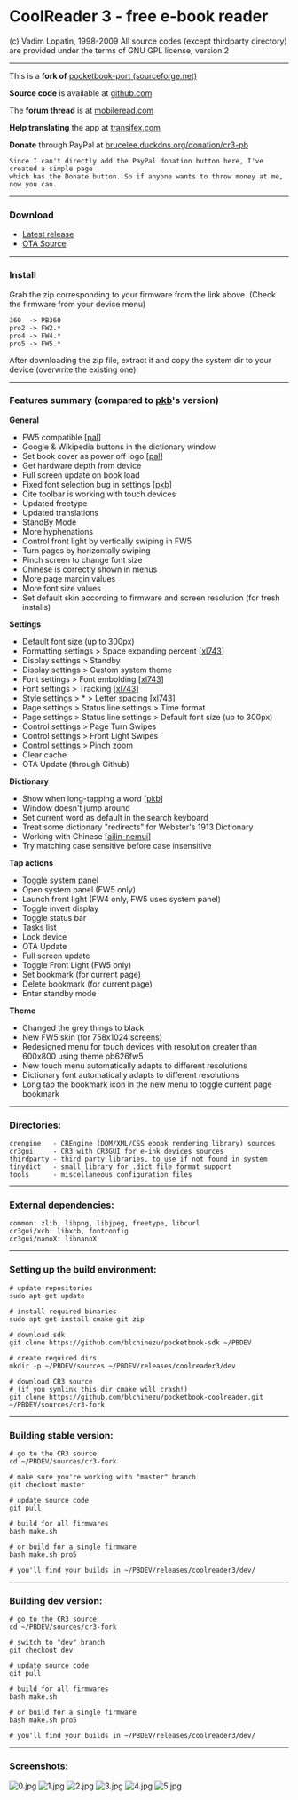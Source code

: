 # CoolReader 3 - free e-book reader
(c) Vadim Lopatin, 1998-2009
All source codes (except thirdparty directory) are provided under the terms of GNU GPL license, version 2

--------------------------------------------------------------------------------

This is a **fork of** [pocketbook-port (sourceforge.net)](https://sourceforge.net/p/crengine/crengine/ci/pocketbook-port/tree/)

**Source code** is available at [github.com](https://github.com/blchinezu/pocketbook-coolreader)

The **forum thread** is at [mobileread.com](http://www.mobileread.com/forums/showthread.php?t=256917)

**Help translating** the app at [transifex.com](https://www.transifex.com/projects/p/coolreader-pocketbook/)

**Donate** through PayPal at [brucelee.duckdns.org/donation/cr3-pb](http://brucelee.duckdns.org/donation/cr3-pb/)

    Since I can't directly add the PayPal donation button here, I've created a simple page
    which has the Donate button. So if anyone wants to throw money at me, now you can.

--------------------------------------------------------------------------------

### Download

 - [Latest release](https://github.com/blchinezu/pocketbook-coolreader/releases)
 - [OTA Source](https://github.com/blchinezu/pocketbook-coolreader/tree/master/builds)

--------------------------------------------------------------------------------

### Install

Grab the zip corresponding to your firmware from the link above. (Check the firmware from your device menu)

    360  -> PB360
    pro2 -> FW2.*
    pro4 -> FW4.*
    pro5 -> FW5.*

After downloading the zip file, extract it and copy the system dir to your device (overwrite the existing one)

--------------------------------------------------------------------------------

### Features summary (compared to [pkb](https://sourceforge.net/p/crengine/crengine/ci/pocketbook-port/tree/)'s version)

**General**

 - FW5 compatible [[pal](http://www.the-ebook.org/forum/profile.php?mode=viewprofile&u=45840&sid=43f0dd795517591f5bae7add0e609962)]
 - Google & Wikipedia buttons in the dictionary window
 - Set book cover as power off logo [[pal](http://www.the-ebook.org/forum/profile.php?mode=viewprofile&u=45840&sid=43f0dd795517591f5bae7add0e609962)]
 - Get hardware depth from device
 - Full screen update on book load
 - Fixed font selection bug in settings [[pkb](https://github.com/pkb)]
 - Cite toolbar is working with touch devices
 - Updated freetype
 - Updated translations
 - StandBy Mode
 - More hyphenations
 - Control front light by vertically swiping in FW5
 - Turn pages by horizontally swiping
 - Pinch screen to change font size
 - Chinese is correctly shown in menus
 - More page margin values
 - More font size values
 - Set default skin according to firmware and screen resolution (for fresh installs)

**Settings**

 - Default font size (up to 300px)
 - Formatting settings > Space expanding percent [[xl743](https://github.com/xl743)]
 - Display settings > Standby
 - Display settings > Custom system theme
 - Font settings > Font embolding [[xl743](https://github.com/xl743)]
 - Font settings > Tracking [[xl743](https://github.com/xl743)]
 - Style settings > * > Letter spacing [[xl743](https://github.com/xl743)]
 - Page settings > Status line settings > Time format
 - Page settings > Status line settings > Default font size (up to 300px)
 - Control settings > Page Turn Swipes
 - Control settings > Front Light Swipes
 - Control settings > Pinch zoom
 - Clear cache
 - OTA Update (through Github)

**Dictionary**

 - Show when long-tapping a word [[pkb](https://github.com/pkb)]
 - Window doesn't jump around
 - Set current word as default in the search keyboard
 - Treat some dictionary "redirects" for Webster's 1913 Dictionary
 - Working with Chinese [[ailin-nemui](https://github.com/ailin-nemui)]
 - Try matching case sensitive before case insensitive

**Tap actions**

 - Toggle system panel
 - Open system panel (FW5 only)
 - Launch front light (FW4 only, FW5 uses system panel)
 - Toggle invert display
 - Toggle status bar
 - Tasks list
 - Lock device
 - OTA Update
 - Full screen update
 - Toggle Front Light (FW5 only)
 - Set bookmark (for current page)
 - Delete bookmark (for current page)
 - Enter standby mode

**Theme**

 - Changed the grey things to black
 - New FW5 skin (for 758x1024 screens)
 - Redesigned menu for touch devices with resolution greater than 600x800 using theme pb626fw5
 - New touch menu automatically adapts to different resolutions
 - Dictionary font automatically adapts to different resolutions
 - Long tap the bookmark icon in the new menu to toggle current page bookmark

--------------------------------------------------------------------------------

### Directories:

    crengine   - CREngine (DOM/XML/CSS ebook rendering library) sources
    cr3gui     - CR3 with CR3GUI for e-ink devices sources
    thirdparty - third party libraries, to use if not found in system
    tinydict   - small library for .dict file format support
    tools      - miscellaneous configuration files

--------------------------------------------------------------------------------

### External dependencies:

    common: zlib, libpng, libjpeg, freetype, libcurl
    cr3gui/xcb: libxcb, fontconfig
    cr3gui/nanoX: libnanoX

--------------------------------------------------------------------------------

### Setting up the build environment:

    # update repositories
    sudo apt-get update

    # install required binaries
    sudo apt-get install cmake git zip

    # download sdk
    git clone https://github.com/blchinezu/pocketbook-sdk ~/PBDEV

    # create required dirs
    mkdir -p ~/PBDEV/sources ~/PBDEV/releases/coolreader3/dev

    # download CR3 source
    # (if you symlink this dir cmake will crash!)
    git clone https://github.com/blchinezu/pocketbook-coolreader.git ~/PBDEV/sources/cr3-fork

--------------------------------------------------------------------------------

### Building stable version:

    # go to the CR3 source
    cd ~/PBDEV/sources/cr3-fork

    # make sure you're working with "master" branch
    git checkout master

    # update source code
    git pull

    # build for all firmwares
    bash make.sh

    # or build for a single firmware
    bash make.sh pro5

    # you'll find your builds in ~/PBDEV/releases/coolreader3/dev/

--------------------------------------------------------------------------------

### Building dev version:

    # go to the CR3 source
    cd ~/PBDEV/sources/cr3-fork

    # switch to "dev" branch
    git checkout dev

    # update source code
    git pull

    # build for all firmwares
    bash make.sh

    # or build for a single firmware
    bash make.sh pro5

    # you'll find your builds in ~/PBDEV/releases/coolreader3/dev/

--------------------------------------------------------------------------------

### Screenshots:

![0.jpg](https://raw.githubusercontent.com/blchinezu/pocketbook-coolreader/master/screenshots/0.jpg)
![1.jpg](https://raw.githubusercontent.com/blchinezu/pocketbook-coolreader/master/screenshots/1.jpg)
![2.jpg](https://raw.githubusercontent.com/blchinezu/pocketbook-coolreader/master/screenshots/2.jpg)
![3.jpg](https://raw.githubusercontent.com/blchinezu/pocketbook-coolreader/master/screenshots/3.jpg)
![4.jpg](https://raw.githubusercontent.com/blchinezu/pocketbook-coolreader/master/screenshots/4.jpg)
![5.jpg](https://raw.githubusercontent.com/blchinezu/pocketbook-coolreader/master/screenshots/5.jpg)
